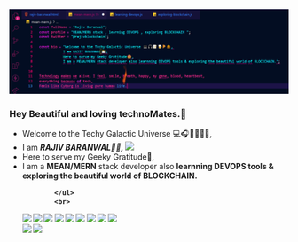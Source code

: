  <img src="banner.png">

### Hey Beautiful and loving technoMates.💓
 <ul>
            <li>Welcome to the Techy Galactic Universe 💻🎧📝🍺🍕🍔,</li> 
            <li>I am <b><i>RAJIV BARANWAL👨‍💻,  <img width="60px" src = "https://media.giphy.com/media/RbDKaczqWovIugyJmW/giphy.gif" /></b></i>
            <li>Here to serve my Geeky Gratitude🤩,</li>
            <li>I am a <b>MEAN/MERN</b> stack developer also <b>learnning DEVOPS<b/> tools & exploring the beautiful world of BLOCKCHAIN. </li> 
            
            </ul>
            <br>
            
 <img width="60px" src="https://upload.wikimedia.org/wikipedia/commons/thumb/0/0d/Inkscape_Logo.svg/2048px-Inkscape_Logo.svg.png"/>
 <img width="60px" src="https://upload.wikimedia.org/wikipedia/commons/6/6a/JavaScript-logo.png"/>
 <img width="130px" src="https://allprowebdesigns.com/blog/wp-content/uploads/2019/01/1lJ32Bl-lHWmNMUSiSq17gQ-792x445.png"/>
 <img width="60px" src="https://upload.wikimedia.org/wikipedia/commons/b/b2/MediBang_Paint_logo.png"/>
 <img width="60px" src="https://seeklogo.com/images/G/git-bash-logo-B6475E8359-seeklogo.com.png"/>
 <img width="60px" src="https://upload.wikimedia.org/wikipedia/commons/thumb/2/2d/Visual_Studio_Code_1.18_icon.svg/1028px-Visual_Studio_Code_1.18_icon.svg.png" />
 <img width="60px" src="https://cdn4.iconfinder.com/data/icons/logos-3/600/React.js_logo-512.png" />
 <img width="60px" src="https://upload.wikimedia.org/wikipedia/commons/thumb/b/b2/Bootstrap_logo.svg/512px-Bootstrap_logo.svg.png" />
 <img width="60px" src="https://cdn.worldvectorlogo.com/logos/material-ui-1.svg" />

 
 <br>
 
            

 <img src = "https://media.giphy.com/media/L1R1tvI9svkIWwpVYr/giphy.gif" />
 <img src = "https://github-readme-stats.vercel.app/api?username=rajivbaranwal&show_icons=true&theme=tokyonight" />
             <br>


             
             





        









<!--
**rajivbar/rajivbar** is a ✨ _special_ ✨ repository because its `README.md` (this file) appears on your GitHub profile.

Here are some ideas to get you started:

- 🔭 I’m currently working on ...
- 🌱 I’m currently learning ...
- 👯 I’m looking to collaborate on ...
- 🤔 I’m looking for help with ...
- 💬 Ask me about ...
- 📫 How to reach me: ...
- 😄 Pronouns: ...
- ⚡ Fun fact: ...

Shayari-----
Binary(gaur) code farmayega
geeky sa dil h, code k pyyar m ghulmil h , jidhar deku bs debugging ki mahfil , 

subhah ki sham sham ki subhah har taraf bs vs code ki jhilmil h 
<img src = "https://media.giphy.com/media/26tn33aiTi1jkl6H6/giphy.gif" />
-->
